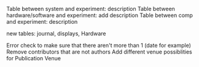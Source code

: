 Table between system and experiment: description
Table between hardware/software and experiment: add description
Table between comp and experiment: description

new tables: journal, displays, Hardware



Error check to make sure that there aren't more than 1 (date for example)
Remove contributors that are not authors
Add different venue possiblities for Publication Venue